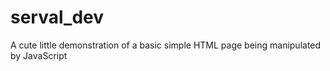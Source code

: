 serval_dev
==========

A cute little demonstration of a basic simple HTML page being manipulated by JavaScript
